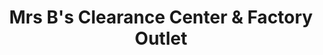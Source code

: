 ---
title: "Mrs B's Clearance Center & Factory Outlet"
url: /omaha/mrs-bs-clearance-center-and-factory-outlet/
shop: furniture
---